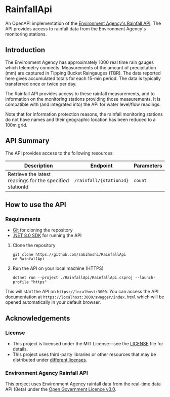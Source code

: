 # RainfallApi

An OpenAPI implementation of
the [Environment Agency's Rainfall API](https://environment.data.gov.uk/flood-monitoring/doc/rainfall).
The API provides access to rainfall data from the Environment Agency's monitoring stations.

## Introduction

The Environment Agency has approximately 1000 real time rain gauges which telemetry connects.
Measurements of the amount of precipitation (mm) are captured in Tipping Bucket Raingauges (TBR).
The data reported here gives accumulated totals for each 15-min period.
The data is typically transferred once or twice per day.

The Rainfall API provides access to these rainfall measurements, and to information on the monitoring stations providing
those measurements.
It is compatible with (and integrated into) the API for water level/flow readings.

Note that for information protection reasons, the rainfall monitoring stations do not have names and their geographic
location has been reduced to a 100m grid.

## API Summary

The API provides access to the following resources:

| Description                                              | Endpoint                | Parameters |
|----------------------------------------------------------|-------------------------|------------|
| Retrieve the latest readings for the specified stationId | `/rainfall/{stationId}` | `count`    |

## How to use the API

### Requirements

- [Git](https://git-scm.com/) for cloning the repository
- [.NET 8.0 SDK](https://dotnet.microsoft.com/download) for running the API

1. Clone the repository
    ```shell
    git clone https://github.com/sabihoshi/RainfallApi
    cd RainfallApi
    ```

2. Run the API on your local machine (HTTPS)
    ```shell
    dotnet run --project ./RainfallApi/RainfallApi.csproj --launch-profile "https"
    ```

This will start the API on `https://localhost:3000`.
You can access the API documentation
at `https://localhost:3000/swagger/index.html` which will be opened automatically in your default browser.

## Acknowledgements

### License

- This project is licensed under the MIT License—see the [LICENSE](LICENSE.md) file for details.
- This project uses third-party libraries or other resources that may be
  distributed under [different licenses](THIRD-PARTY-NOTICES.md).

### Environment Agency Rainfall API

This project uses Environment Agency rainfall data from the real-time data API (Beta)
under the [Open Government Licence v3.0](https://www.nationalarchives.gov.uk/doc/open-government-licence/version/3/).